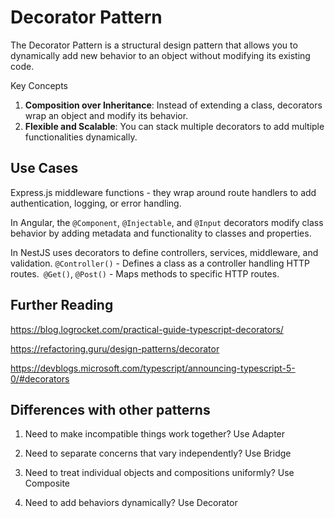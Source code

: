# Decorator Pattern

The Decorator Pattern is a structural design pattern that allows you to dynamically add new behavior to an object without modifying its existing code. 

Key Concepts
1. **Composition over Inheritance**: Instead of extending a class, decorators wrap an object and modify its behavior.
2. **Flexible and Scalable**: You can stack multiple decorators to add multiple functionalities dynamically.


## Use Cases

Express.js middleware functions - they wrap around route handlers to add authentication, logging, or error handling.

In Angular, the `@Component`, `@Injectable`, and `@Input` decorators modify class behavior by adding metadata and functionality to classes and properties.

In NestJS uses decorators to define controllers, services, middleware, and validation. `@Controller()` - Defines a class as a controller handling HTTP routes.` @Get()`, `@Post()` - Maps methods to specific HTTP routes.

## Further Reading

https://blog.logrocket.com/practical-guide-typescript-decorators/

https://refactoring.guru/design-patterns/decorator

https://devblogs.microsoft.com/typescript/announcing-typescript-5-0/#decorators

## Differences with other patterns

1. Need to make incompatible things work together? Use Adapter

2. Need to separate concerns that vary independently? Use Bridge

3. Need to treat individual objects and compositions uniformly? Use Composite

4. Need to add behaviors dynamically? Use Decorator
